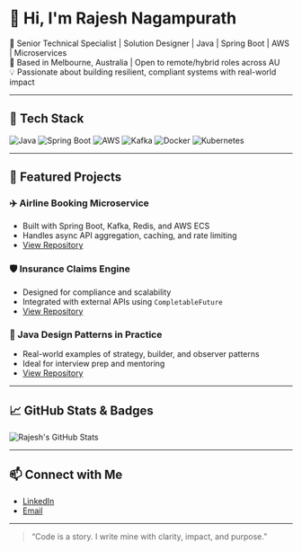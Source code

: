# 👋 Hi, I'm Rajesh Nagampurath

🎯 Senior Technical Specialist | Solution Designer | Java | Spring Boot | AWS | Microservices  
📍 Based in Melbourne, Australia | Open to remote/hybrid roles across AU  
💡 Passionate about building resilient, compliant systems with real-world impact

---

## 🔧 Tech Stack

![Java](https://img.shields.io/badge/Java-17-blue?logo=java)
![Spring Boot](https://img.shields.io/badge/SpringBoot-3.0-green?logo=spring)
![AWS](https://img.shields.io/badge/AWS-cloud-orange?logo=amazon-aws)
![Kafka](https://img.shields.io/badge/Kafka-streaming-black?logo=apache-kafka)
![Docker](https://img.shields.io/badge/Docker-container-blue?logo=docker)
![Kubernetes](https://img.shields.io/badge/Kubernetes-orchestration-blue?logo=kubernetes)

---

## 🚀 Featured Projects

### ✈️ Airline Booking Microservice
- Built with Spring Boot, Kafka, Redis, and AWS ECS
- Handles async API aggregation, caching, and rate limiting
- [View Repository](#)

### 🛡️ Insurance Claims Engine
- Designed for compliance and scalability
- Integrated with external APIs using `CompletableFuture`
- [View Repository](#)

### 🧰 Java Design Patterns in Practice
- Real-world examples of strategy, builder, and observer patterns
- Ideal for interview prep and mentoring
- [View Repository](#)

---

## 📈 GitHub Stats & Badges

![Rajesh's GitHub Stats](https://github-readme-stats.vercel.app/api?username=your-username&show_icons=true&theme=radical)

---

## 📫 Connect with Me

- [LinkedIn](https://linkedin.com/in/rajesh-nagampurath)
- [Email](mailto:rajesh.nagampurath@gmail.com)

---

> “Code is a story. I write mine with clarity, impact, and purpose.”

